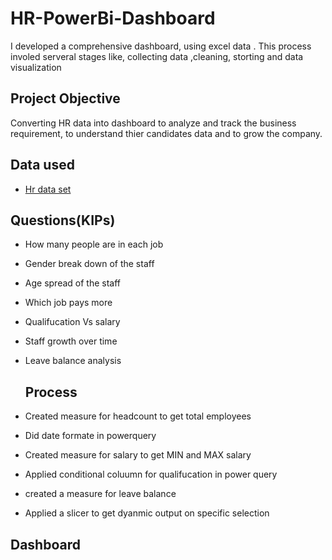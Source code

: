 # HR-PowerBi-Dashboard
I developed a comprehensive dashboard, using excel data . This process involed serveral stages like, collecting data ,cleaning, storting and data visualization

## Project Objective 

Converting HR data into  dashboard to analyze and track the business requirement, to understand thier candidates data and to grow the company.

## Data used
- <a href="https://in.docworkspace.com/d/sIEbC2LyhApWiu8EG">Hr data set</a>

## Questions(KIPs)
- How many people are in each job
- Gender break down of the staff
- Age spread of the staff
- Which job pays more
- Qualifucation Vs salary
- Staff growth over time
- Leave balance analysis

  ## Process
- Created measure for headcount to get total employees
- Did date formate in powerquery
- Created measure for salary to get MIN and MAX salary
- Applied conditional coluumn for qualifucation in power query
- created a measure for leave balance
- Applied a slicer to get dyanmic output on specific selection
  
 ## Dashboard
 





  
